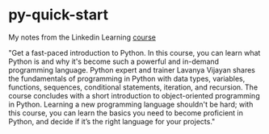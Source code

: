 # py-quick-start

My notes from the Linkedin Learning [course](https://www.linkedin.com/learning/python-quick-start)

"Get a fast-paced introduction to Python. In this course, you can learn what Python is and why it's become such a powerful and in-demand programming language. Python expert and trainer Lavanya Vijayan shares the fundamentals of programming in Python with data types, variables, functions, sequences, conditional statements, iteration, and recursion. The course concludes with a short introduction to object-oriented programming in Python. Learning a new programming language shouldn't be hard; with this course, you can learn the basics you need to become proficient in Python, and decide if it’s the right language for your projects."

